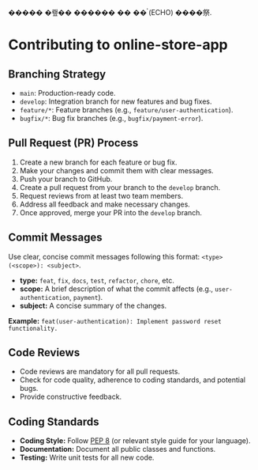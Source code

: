 ����� �뢮�� ������ �� ��࠭ (ECHO) ����祭.
# Contributing to online-store-app

## Branching Strategy

*   `main`: Production-ready code.
*   `develop`: Integration branch for new features and bug fixes.
*   `feature/*`: Feature branches (e.g., `feature/user-authentication`).
*   `bugfix/*`: Bug fix branches (e.g., `bugfix/payment-error`).

## Pull Request (PR) Process

1.  Create a new branch for each feature or bug fix.
2.  Make your changes and commit them with clear messages.
3.  Push your branch to GitHub.
4.  Create a pull request from your branch to the `develop` branch.
5.  Request reviews from at least two team members.
6.  Address all feedback and make necessary changes.
7.  Once approved, merge your PR into the `develop` branch.

## Commit Messages

Use clear, concise commit messages following this format: `<type>(<scope>): <subject>`.

*   **type:** `feat`, `fix`, `docs`, `test`, `refactor`, `chore`, etc.
*   **scope:**  A brief description of what the commit affects (e.g., `user-authentication`, `payment`).
*   **subject:** A concise summary of the changes.

**Example:** `feat(user-authentication): Implement password reset functionality.`

## Code Reviews

*   Code reviews are mandatory for all pull requests.
*   Check for code quality, adherence to coding standards, and potential bugs.
*   Provide constructive feedback.

## Coding Standards

*   **Coding Style:** Follow [PEP 8](https://peps.python.org/pep-0008/) (or relevant style guide for your language).
*   **Documentation:** Document all public classes and functions.
*   **Testing:** Write unit tests for all new code.